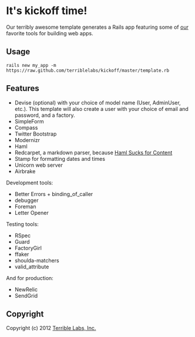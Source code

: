 # It's kickoff time!

Our terribly awesome template generates a Rails app featuring some of [our](http://www.terriblelabs.com/team)
favorite tools for building web apps.

## Usage

```rails new my_app -m https://raw.github.com/terriblelabs/kickoff/master/template.rb```

## Features

* Devise (optional) with your choice of model name (User, AdminUser, etc.). This template will also create a user with your choice of email and password, and a factory.
* SimpleForm
* Compass
* Twitter Bootstrap
* Modernizr
* Haml
* Redcarpet, a markdown parser, because [Haml Sucks for Content](http://chriseppstein.github.com/blog/2010/02/08/haml-sucks-for-content/)
* Stamp for formatting dates and times
* Unicorn web server
* Airbrake

Development tools:

* Better Errors + binding_of_caller
* debugger
* Foreman
* Letter Opener

Testing tools:

* RSpec
* Guard
* FactoryGirl
* ffaker
* shoulda-matchers
* valid_attribute

And for production:

* NewRelic
* SendGrid

## Copyright

Copyright (c) 2012 [Terrible Labs, Inc.](http://www.terriblelabs.com)
